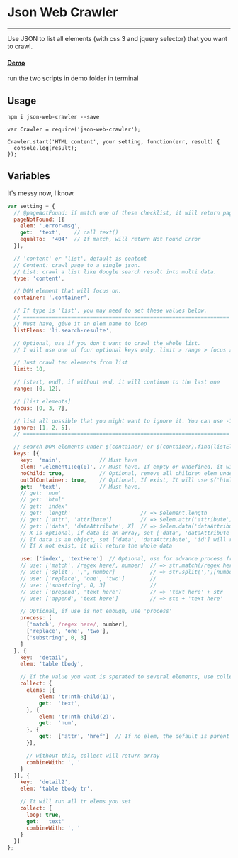 # Json Web Crawler
* * *
Use JSON to list all elements (with css 3 and jquery selector) that you want to crawl.

#### [Demo]
run the two scripts in demo folder in terminal

## Usage
```npm i json-web-crawler --save```
```
var Crawler = require('json-web-crawler');

Crawler.start('HTML content', your setting, function(err, result) {
  console.log(result);
});
```

## Variables
It's messy now, I know.
```javascript
var setting = {
  // @pageNotFound: if match one of these checklist, it will return page not found error.
  pageNotFound: [{
    elem: '.error-msg',
    get:  'text',    // call text()
    equalTo:  '404'  // If match, will return Not Found Error
  }],

  // 'content' or 'list', default is content
  // Content: crawl page to a single json.
  // List: crawl a list like Google search result into multi data.
  type: 'content',

  // DOM element that will focus on.
  container: '.container',

  // If type is 'list', you may need to set these values below.
  // =================================================================
  // Must have, give it an elem name to loop  
  listElems: 'li.search-resulte',

  // Optional, use if you don't want to crawl the whole list.
  // I will use one of four optional keys only, limit > range > focus > ignore

  // Just crawl ten elements from list
  limit: 10,

  // [start, end], if without end, it will continue to the last one
  range: [0, 12],

  // [list elements]
  focus: [0, 3, 7],

  // list all possible that you might want to ignore it. You can use -1, -2 to count from backward.
  ignore: [1, 2, 5],
  // =================================================================

  // search DOM elements under $(container) or $(container).find(listElems)
  keys: [{
    key:  'main',            // Must have
    elem: '.element1:eq(0)', // Must have, If empty or undefined, it will use container or listElems instead
    noChild: true,           // Optional, remove all children elem under $element
    outOfContainer: true,    // Optional, If exist, It will use $('html').find()
    get:  'text',            // Must have,
    // get: 'num'
    // get: 'html'
    // get: 'index'
    // get: 'length'                      // => $element.length
    // get: ['attr', 'attribute']         // => $elem.attr('attribute')
    // get: ['data', 'dataAttribute', X]  // => $elem.data('dataAttribute')
    // X is optional, if data is an array, set ['data', 'dataAttribute', 0] will return $elem.data('dataAttribute')[0]
    // If data is an object, set ['data', 'dataAttribute', 'id'] will return $elem.data('dataAttribute')['id']
    // If X not exist, it will return the whole data

    use: ['index', 'textHere']  // Optional, use for advance process from 'get'
    // use: ['match', /regex here/, number]  // => str.match(/regex here/)[number]
    // use: ['split', ',', number]           // => str.split(',')[number]
    // use: ['replace', 'one', 'two']        //
    // use: ['substring', 0, 3]              //
    // use: ['prepend', 'text here']         // => 'text here' + str
    // use: ['append', 'text here']          // => ste + 'text here'

    // Optional, if use is not enough, use 'process'
    process: [
      ['match', /regex here/, number],
      ['replace', 'one', 'two'],
      ['substring', 0, 3]
    ]
  }, {
    key:  'detail',
    elem: 'table tbody',

    // If the value you want is sperated to several elements, use collect to get all elems
    collect: {
      elems: [{
          elem: 'tr:nth-child(1)',
          get:  'text',
      }, {
          elem: 'tr:nth-child(2)',
          get:  'num',
      }, {
          get:  ['attr', 'href']  // If no elem, the default is parent elem
      }],

      // without this, collect will return array
      combineWith: ', '
    }
  }], {
    key:  'detail2',
    elem: 'table tbody tr',

    // It will run all tr elems you set
    collect: {
      loop: true,
      get:  'text'
      combineWith: ', '
    }
  }]
};
```

[Demo]: http://runnable.com/VMPSRHC3Ys9L_12d/json-web-crawler
